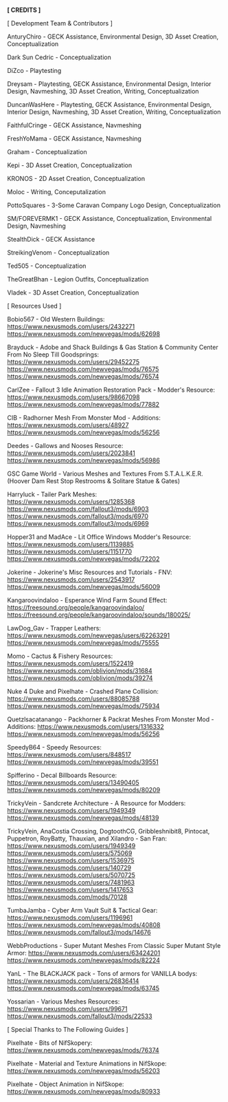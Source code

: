 **[ CREDITS ]**

[ Development Team & Contributors ]

AnturyChiro - GECK Assistance, Environmental Design, 3D Asset Creation, Conceptualization

Dark Sun Cedric - Conceptualization

DiZco - Playtesting

Dreysam - Playtesting, GECK Assistance, Environmental Design, Interior Design, Navmeshing, 3D Asset Creation, Writing, Conceptualization

DuncanWasHere - Playtesting, GECK Assistance, Environmental Design, Interior Design, Navmeshing, 3D Asset Creation, Writing, Conceptualization

FaithfulCringe - GECK Assistance, Navmeshing

FreshYoMama - GECK Assistance, Navmeshing

Graham - Conceptualization

Kepi - 3D Asset Creation, Conceptualization

KRONOS - 2D Asset Creation, Conceptualization

Moloc - Writing, Conceputalization

PottoSquares - 3-Some Caravan Company Logo Design, Conceptualization

SM/FOREVERMK1 - GECK Assistance, Conceptualization, Environmental Design, Navmeshing

StealthDick - GECK Assistance

StreikingVenom - Conceptualization

Ted505 - Conceptualization

TheGreatBhan - Legion Outfits, Conceptualization

Vladek - 3D Asset Creation, Conceptualization




[ Resources Used ]

Bobio567 - Old Western Buildings:
https://www.nexusmods.com/users/2432271
https://www.nexusmods.com/newvegas/mods/62698

Brayduck - Adobe and Shack Buildings & Gas Station & Community Center From No Sleep Till Goodsprings:
https://www.nexusmods.com/users/29452275
https://www.nexusmods.com/newvegas/mods/76575
https://www.nexusmods.com/newvegas/mods/76574

CarlZee - Fallout 3 Idle Animation Restoration Pack - Modder's Resource:
https://www.nexusmods.com/users/98667098
https://www.nexusmods.com/newvegas/mods/77882

CIB - Radhorner Mesh From Monster Mod - Additions:
https://www.nexusmods.com/users/48927
https://www.nexusmods.com/newvegas/mods/56256

Deedes - Gallows and Nooses Resource:
https://www.nexusmods.com/users/2023841
https://www.nexusmods.com/newvegas/mods/56986

GSC Game World - Various Meshes and Textures From S.T.A.L.K.E.R. (Hoover Dam Rest Stop Restrooms & Solitare Statue & Gates)

Harryluck - Tailer Park Meshes:
https://www.nexusmods.com/users/1285368
https://www.nexusmods.com/fallout3/mods/6903
https://www.nexusmods.com/fallout3/mods/6970
https://www.nexusmods.com/fallout3/mods/6969

Hopper31 and MadAce - Lit Office Windows Modder's Resource:
https://www.nexusmods.com/users/1139885
https://www.nexusmods.com/users/1151770
https://www.nexusmods.com/newvegas/mods/72202

Jokerine - Jokerine's Misc Resources and Tutorials - FNV:
https://www.nexusmods.com/users/2543917
https://www.nexusmods.com/newvegas/mods/56009

Kangaroovindaloo - Esperance Wind Farm Sound Effect:
https://freesound.org/people/kangaroovindaloo/
https://freesound.org/people/kangaroovindaloo/sounds/180025/

LawDog_Gav - Trapper Leathers:
https://www.nexusmods.com/newvegas/users/62263291
https://www.nexusmods.com/newvegas/mods/75555

Momo - Cactus & Fishery Resources:
https://www.nexusmods.com/users/1522419
https://www.nexusmods.com/oblivion/mods/31684
https://www.nexusmods.com/oblivion/mods/39274

Nuke 4 Duke and Pixelhate - Crashed Plane Collision:
https://www.nexusmods.com/users/88085788
https://www.nexusmods.com/newvegas/mods/75934

Quetzlsacatanango - Packhorner & Packrat Meshes From Monster Mod - Additions:
https://www.nexusmods.com/users/1316332
https://www.nexusmods.com/newvegas/mods/56256

SpeedyB64 - Speedy Resources:
https://www.nexusmods.com/users/848517
https://www.nexusmods.com/newvegas/mods/39551

Spifferino - Decal Billboards Resource:
https://www.nexusmods.com/users/13490405
https://www.nexusmods.com/newvegas/mods/80209

TrickyVein - Sandcrete Architecture - A Resource for Modders:
https://www.nexusmods.com/users/1949349
https://www.nexusmods.com/newvegas/mods/48139

TrickyVein,  AnaCostia Crossing, DogtoothCG, Gribbleshnibit8, Pintocat, Puppetron, RoyBatty, Thauxian, and Xilandro - San Fran:
https://www.nexusmods.com/users/1949349
https://www.nexusmods.com/users/575069
https://www.nexusmods.com/users/1536975
https://www.nexusmods.com/users/140729
https://www.nexusmods.com/users/5070725
https://www.nexusmods.com/users/7481963
https://www.nexusmods.com/users/1417653
https://www.nexusmods.com/mods/70128

TumbaJamba - Cyber Arm Vault Suit & Tactical Gear:
https://www.nexusmods.com/users/1196961
https://www.nexusmods.com/newvegas/mods/40808
https://www.nexusmods.com/fallout3/mods/14676

WebbProductions - Super Mutant Meshes From Classic Super Mutant Style Armor:
https://www.nexusmods.com/users/63424201
https://www.nexusmods.com/newvegas/mods/82224

YanL - The BLACKJACK pack - Tons of armors for VANILLA bodys:
https://www.nexusmods.com/users/26836414
https://www.nexusmods.com/newvegas/mods/63745

Yossarian - Various Meshes Resources:
https://www.nexusmods.com/users/99671
https://www.nexusmods.com/fallout3/mods/22533




[ Special Thanks to The Following Guides ]

Pixelhate - Bits of NifSkopery:
https://www.nexusmods.com/newvegas/mods/76374

Pixelhate - Material and Texture Animations in NifSkope:
https://www.nexusmods.com/newvegas/mods/56203

Pixelhate - Object Animation in NifSkope:
https://www.nexusmods.com/newvegas/mods/80933
